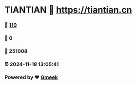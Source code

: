 # TIANTIAN :link: https://tiantian.cn 
### :page_facing_up: [110](https://tiantian.cn/tag.html) 
### :speech_balloon: 0 
### :hibiscus: 251008 
### :alarm_clock: 2024-11-18 13:05:41 
### Powered by :heart: [Gmeek](https://github.com/Meekdai/Gmeek)
